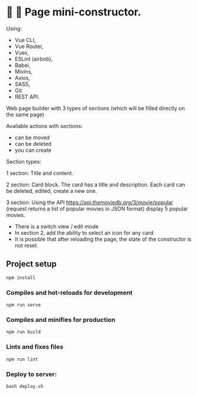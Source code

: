 # :wrench: :construction: Page mini-constructor. 

Using:
  - Vue CLI,
  - Vue Router,
  - Vuex,
  - ESLint (airbnb),
  - Babel,
  - Mixins,
  - Axios,
  - SASS,
  - Git  
  - REST API.

Web page builder with 3 types of sections (which will be filled directly on the same page)

Available actions with sections:
- can be moved
- can be deleted
- you can create

Section types:

1 section:
Title and content.

2 section:
Card block. The card has a title and description. Each card can be deleted, edited, create a new one.

3 section:
Using the API
https://api.themoviedb.org/3/movie/popular (request returns a list of popular movies in JSON format) display 5 popular movies.

- There is a switch view / edit mode
- In section 2, add the ability to select an icon for any card
- It is possible that after reloading the page, the state of the constructor is not reset.

## Project setup
```
npm install
```

### Compiles and hot-reloads for development
```
npm run serve
```

### Compiles and minifies for production
```
npm run build
```

### Lints and fixes files
```
npm run lint
```

### Deploy to server:
```
bash deploy.sh
```




